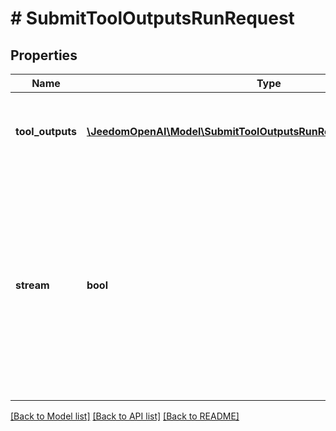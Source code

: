 # # SubmitToolOutputsRunRequest

## Properties

Name | Type | Description | Notes
------------ | ------------- | ------------- | -------------
**tool_outputs** | [**\JeedomOpenAI\Model\SubmitToolOutputsRunRequestToolOutputsInner[]**](SubmitToolOutputsRunRequestToolOutputsInner.md) | A list of tools for which the outputs are being submitted. |
**stream** | **bool** | If &#x60;true&#x60;, returns a stream of events that happen during the Run as server-sent events, terminating when the Run enters a terminal state with a &#x60;data: [DONE]&#x60; message. | [optional]

[[Back to Model list]](../../README.md#models) [[Back to API list]](../../README.md#endpoints) [[Back to README]](../../README.md)
